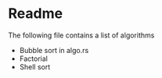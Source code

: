# Readme

The following file contains a list of algorithms

- Bubble sort in algo.rs
- Factorial
- Shell sort
